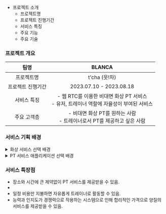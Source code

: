 - 프로젝트 소개
  - 프로젝트명
  - 프로젝트 진행기간
  - 서비스 특징
  - 주요 기능
  - 주요 기술

### 프로젝트 개요

| 팀명 | BLANCA |
|:---:|:---:|
| 프로젝트명 | t'cha (읏!차) |
| 프로젝트 진행기간 | 2023.07.10 - 2023.08.18 |
| 서비스 특징 | - 웹 RTC를 이용한 비대면 화상 PT 서비스 <br> - 유저, 트레이너 역할에 자율성이 부여된 서비스 |
| 주요 고객층 | - 비대면 화상 PT를 원하는 사람 <br> - 트레이너로서 PT를 제공하고 싶은 사람 |

### 서비스 기획 배경

<details>
<summary>화상 서비스 선택 배경</summary>
<div markdown="1">
 
    비대면 및 무인 시스템에 대한 수요가 증가하고 있다.
    그 원인은 다양하겠지만 우리가 파악한 원인은 크게 세 가지다.
    첫째는 코로나 이슈, 둘째는 디바이스 성능의 발달, 그리고 마지막으로 기술의 발달이다.
    이 세 가지 이슈로 오프라인 서비스들이 쇠퇴하고, 대다수가 온라인 서비스로 이전할 것을 예상했다.
    
    1. 코로나 이슈
    코로나 팬데믹 초기에는 사람들이 코로나에 걸리지 않기 위해, 혹은 코로나로 인한 격리로 인해 사람들은 물리적으로 `밖`보다는 `안`에 있게 되었다. 그리고 이 기간이 길어짐과 함께 `안`을 추구하던 니즈가 시너지 효과를 발휘해 시장 트렌드 자체를 변화시켰다.
    
    2. 디바이스 성능의 발달
    코로나로 인해 시장 트렌드가 바뀌었다. 예를 들면 기업들은 재택 근무 환경을 고려하게 되었고, 오프라인보다는 온라인 소비자를 붙잡아야 했다.
    이렇게 온라인에 대한 관심이 많아지자 자연스레 온라인 환경을 위한 디바이스(카메라, 통신 등)가 발전했다.

    3. 기술의 발달
    기술의 발달도 디바이스의 발달과 비슷한 이치이다.
    원래도 빠른 속도로 인공지능과 사물 인터넷과 같은 4차 산업 기술이 발달하고 있었는데, 코로나로 인한 변화로 관심이 많아지자 발전 속도에 가속도가 붙었다.

    4. 예시
      - 무인 시스템
        - 각종 무인 매장, 키오스크, 배달 로봇 등
      - 비대면 시스템
        - 엔구(화상 영어), 비대면 은행 서비스 등

</div>
</details>

<details>
<summary>PT 서비스 애플리케이션 선택 배경</summary>
<div markdown="1">

    PT 서비스에 대한 애플리케이션을 선택한 이유는 크게 세 가지다.

    1. 근력 운동 수요의 증가
    지식의 발전에 따라 사회적 흐름도 바뀌기 마련이다.
    이전 시대에는 근력 운동은 보디빌더를 위한 운동, 건강을 위해서는 유산소 운동만이 좋다는 식의 사회적 풍조가 있었다.
    하지만 이는 잘못된 해석으로인한 결과였다는게 밝혀지고, 더불어 현재에는 장수와 노화 방지에 있어서 근력 운동에 대한 중요성이 대두되면서 근력 운동이 주를 이루고 있다.

    2. PT에 대한 필요성
    공부도 학원가서 공부하는 법과 노하우를 배우듯, 운동도 운동하는 법과 노하우를 배우는 것은 당연히 좋다.
    근력 운동에 대한 수요가 증가하면서 PT에 대한 수요도 자연스레 증가하는 추세이다.

    3. 성장 가능성
    운동에 대한 수요, 그리고 PT에 대한 수요가 증가하고 있는 상황이다.
    그런데 PT는 오프라인이 100%라 해도 과언이 아닐 정도로 오프라인 형식의 서비스이다.
    트렌드에 맞게 PT도 온라인 및 무인 시스템이 갖춰질 것이 예측되고있다.
    하지만 아직 이에 대한 시장이 작기 때문에 성장 가능성이 크다고 판단된다.

</div>
</details>

### 서비스 특장점
- 장소와 시간에 큰 제약없이 PT 서비스를 제공받을 수 있음.
- 
- 일정 비용만 지불하면 자유롭게 트레이너로 활동할 수 있음.
- 능력과 인지도가 경쟁력으로 작용하는 시스템으로 인해 합리적인 가격으로 양질의 서비스를 제공받을 수 있음.
